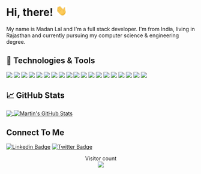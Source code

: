 # Hi, there! <img src="https://raw.githubusercontent.com/NorinMp143/NorinMp143/master/wave.gif" width="30px">

My name is Madan Lal and I'm a full stack developer. I'm from India, living in Rajasthan and currently pursuing my computer science & engineering degree.
 
## 🔧 Technologies & Tools

![](https://img.shields.io/badge/OS-Linux-informational?style=for-the-badge&logo=linux&logoColor=white&color=2bbc8a)
![](https://img.shields.io/badge/Editor-VSCode-informational?style=for-the-badge&logo=visual-studio-code&logoColor=white&color=2bbc8a)
![](https://img.shields.io/badge/Code-HTML-informational?style=for-the-badge&logo=html5&logoColor=white&color=2bbc8a)
![](https://img.shields.io/badge/Code-CSS-informational?style=for-the-badge&logo=css3&logoColor=white&color=2bbc8a)
![](https://img.shields.io/badge/Code-JavaScript-informational?style=for-the-badge&logo=javascript&logoColor=white&color=2bbc8a)
![](https://img.shields.io/badge/Code-React-informational?style=for-the-badge&logo=react&logoColor=white&color=2bbc8a)
![](https://img.shields.io/badge/Code-Angular-informational?style=for-the-badge&logo=angular&logoColor=white&color=2bbc8a)
![](https://img.shields.io/badge/Code-JQuery-informational?style=for-the-badge&logo=jquery&logoColor=white&color=2bbc8a)
![](https://img.shields.io/badge/Code-React-Native-informational?style=for-the-badge&logo=react&logoColor=white&color=2bbc8a)
![](https://img.shields.io/badge/Code&Database-MongoDB-informational?style=for-the-badge&logo=mongodb&logoColor=white&color=2bbc8a)
![](https://img.shields.io/badge/Code-MySQL-informational?style=for-the-badge&logo=mysql&logoColor=white&color=2bbc8a)
![](https://img.shields.io/badge/Code-JSON-informational?style=for-the-badge&logo=json&logoColor=white&color=2bbc8a)
![](https://img.shields.io/badge/Code-Node-informational?style=for-the-badge&logo=node.js&logoColor=green&color=2bbc8a)
![](https://img.shields.io/badge/Code-Express-informational?style=for-the-badge&logo=react&logoColor=white&color=2bbc8a)
![](https://img.shields.io/badge/Code-Bootstrap-informational?style=for-the-badge&logo=bootstrap&logoColor=white&color=2bbc8a)
![](https://img.shields.io/badge/Code-MaterialUI-informational?style=for-the-badge&logo=material-ui&logoColor=white&color=2bbc8a)
![](https://img.shields.io/badge/Code-PHP-informational?style=for-the-badge&logo=php&logoColor=white&color=2bbc8a)
![](https://img.shields.io/badge/Code-Laravel-informational?style=for-the-badge&logo=laravel&logoColor=white&color=2bbc8a)
![](https://img.shields.io/badge/Cloud-Heroku-informational?style=for-the-badge&logo=heroku&logoColor=white&color=2bbc8a)

## &#x1f4c8; GitHub Stats

<a href="https://github.com/NorinMp143/NorinMp143">
  <img align="center" src="https://github-readme-stats.vercel.app/api/top-langs/?username=NorinMp143&hide=java,html&title_color=ffffff&text_color=c9cacc&icon_color=2bbc8a&bg_color=1d1f21" />
</a>
<a href="https://github.com/MartinHeinz/MartinHeinz">
  <img align="center" src="https://github-readme-stats.vercel.app/api?username=NorinMp143&show_icons=true&line_height=27&count_private=true&title_color=ffffff&text_color=c9cacc&icon_color=2bbc8a&bg_color=1d1f21" alt="Martin's GitHub Stats" />
</a> 

## Connect To Me 
[![Linkedin Badge](https://img.shields.io/badge/-@geniakartik-blue?style=flat-square&logo=Linkedin&logoColor=white&link=https://www.linkedin.com/in/genial-kartik/)][3] [![Twitter Badge](https://img.shields.io/badge/-@genialkartik-1ca0f1?style=flat-square&labelColor=1ca0f1&logo=twitter&logoColor=white&link=https://twitter.com/genialkartik)][1]

<p align="center"> 
  Visitor count<br>
  <img src="https://profile-counter.glitch.me/NorinMp143/count.svg" />
</p>

<!-- links to social media icons -->

<!-- icons with padding -->

[1.1]: http://i.imgur.com/tXSoThF.png (twitter icon with padding)
[2.1]: http://i.imgur.com/0o48UoR.png (github icon with padding)

<!-- icons without padding -->

[1.2]: http://i.imgur.com/wWzX9uB.png (twitter icon without padding)
[2.2]: http://i.imgur.com/9I6NRUm.png (github icon without padding)
[3.2]: https://raw.githubusercontent.com/NorinMp143/NorinMp143/master/linkedin-3-16.png (LinkedIn icon without padding)


<!-- links to your social media accounts -->

[1]: https://twitter.com/MadanPa74002488
[2]: https://github.com/NorinMp143
[3]: https://www.linkedin.com/in/madan-lal/
